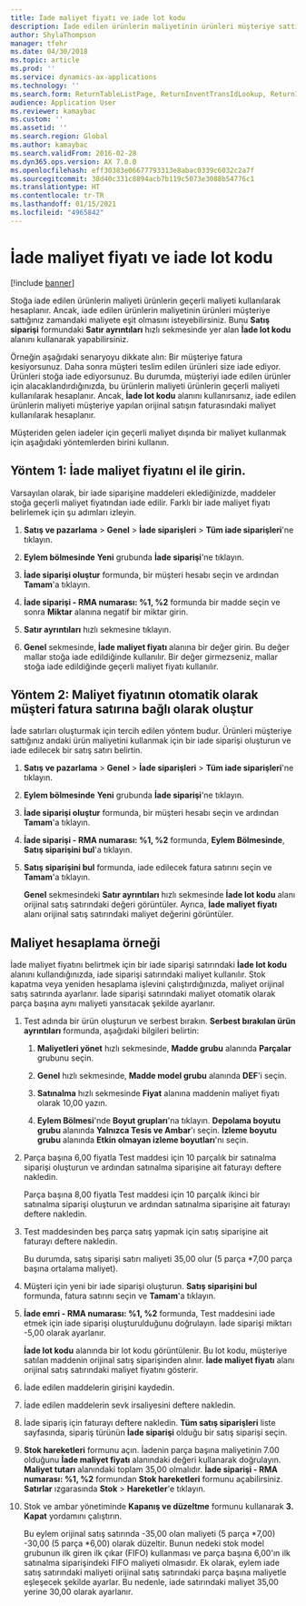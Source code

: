 ```yaml
---
title: İade maliyet fiyatı ve iade lot kodu
description: İade edilen ürünlerin maliyetinin ürünleri müşteriye sattığınız zamandaki maliyete eşit olmasını isteyebilirsiniz. Bunu **İade lot kodu**'nu kullanarak yapabilirsiniz.
author: ShylaThompson
manager: tfehr
ms.date: 04/30/2018
ms.topic: article
ms.prod: ''
ms.service: dynamics-ax-applications
ms.technology: ''
ms.search.form: ReturnTableListPage, ReturnInventTransIdLookup, ReturnItemNumLookup
audience: Application User
ms.reviewer: kamaybac
ms.custom: ''
ms.assetid: ''
ms.search.region: Global
ms.author: kamaybac
ms.search.validFrom: 2016-02-28
ms.dyn365.ops.version: AX 7.0.0
ms.openlocfilehash: eff30383e06677793313e8abac0339c6032c2a7f
ms.sourcegitcommit: 38d40c331c8894acb7b119c5073e3088b54776c1
ms.translationtype: HT
ms.contentlocale: tr-TR
ms.lasthandoff: 01/15/2021
ms.locfileid: "4965842"
---
```

# <a name="return-cost-price-and-return-lot-id"></a>İade maliyet fiyatı ve iade lot kodu        

[!include [banner](../includes/banner.md)]



Stoğa iade edilen ürünlerin maliyeti ürünlerin geçerli maliyeti kullanılarak hesaplanır. Ancak, iade edilen ürünlerin maliyetinin ürünleri müşteriye sattığınız zamandaki maliyete eşit olmasını isteyebilirsiniz. Bunu **Satış siparişi** formundaki **Satır ayrıntıları** hızlı sekmesinde yer alan **İade lot kodu** alanını kullanarak yapabilirsiniz.

Örneğin aşağıdaki senaryoyu dikkate alın: Bir müşteriye fatura kesiyorsunuz. Daha sonra müşteri teslim edilen ürünleri size iade ediyor. Ürünleri stoğa iade ediyorsunuz. Bu durumda, müşteriyi iade edilen ürünler için alacaklandırdığınızda, bu ürünlerin maliyeti ürünlerin geçerli maliyeti kullanılarak hesaplanır. Ancak, **İade lot kodu** alanını kullanırsanız, iade edilen ürünlerin maliyeti müşteriye yapılan orijinal satışın faturasındaki maliyet kullanılarak hesaplanır.

Müşteriden gelen iadeler için geçerli maliyet dışında bir maliyet kullanmak için aşağıdaki yöntemlerden birini kullanın.

## <a name="method-1-manually-enter-the-return-cost-price"></a>Yöntem 1: İade maliyet fiyatını el ile girin.

Varsayılan olarak, bir iade siparişine maddeleri eklediğinizde, maddeler stoğa geçerli maliyet fiyatından iade edilir. Farklı bir iade maliyet fiyatı belirlemek için şu adımları izleyin.

1.  **Satış ve pazarlama** \> **Genel** \> **İade siparişleri** \> **Tüm iade siparişleri**'ne tıklayın.

2.  **Eylem bölmesinde** **Yeni** grubunda **İade siparişi**'ne tıklayın.

3.  **İade siparişi oluştur** formunda, bir müşteri hesabı seçin ve ardından **Tamam**'a tıklayın.

4.  **İade siparişi - RMA numarası: %1, %2** formunda bir madde seçin ve sonra **Miktar** alanına negatif bir miktar girin.

5.  **Satır ayrıntıları** hızlı sekmesine tıklayın.

6.  **Genel** sekmesinde, **İade maliyet fiyatı** alanına bir değer girin. Bu değer mallar stoğa iade edildiğinde kullanılır. Bir değer girmezseniz, mallar stoğa iade edildiğinde geçerli maliyet fiyatı kullanılır.

## <a name="method-2-automatically-generate-the-cost-price-based-on-the-customer-invoice-line"></a>Yöntem 2: Maliyet fiyatının otomatik olarak müşteri fatura satırına bağlı olarak oluştur

İade satırları oluşturmak için tercih edilen yöntem budur. Ürünleri müşteriye sattığınız andaki ürün maliyetini kullanmak için bir iade siparişi oluşturun ve iade edilecek bir satış satırı belirtin.

1.  **Satış ve pazarlama** \> **Genel** \> **İade siparişleri** \> **Tüm iade siparişleri**'ne tıklayın.

2.  **Eylem bölmesinde** **Yeni** grubunda **İade siparişi**'ne tıklayın.

3.  **İade siparişi oluştur** formunda, bir müşteri hesabı seçin ve ardından **Tamam**'a tıklayın.

4.  **İade siparişi - RMA numarası: %1, %2** formunda, **Eylem Bölmesinde**, **Satış siparişini bul**'a tıklayın.

5.  **Satış siparişini bul** formunda, iade edilecek fatura satırını seçin ve **Tamam**'a tıklayın.
    
    **Genel** sekmesindeki **Satır ayrıntıları** hızlı sekmesinde **İade lot kodu** alanı orijinal satış satırındaki değeri görüntüler. Ayrıca, **İade maliyet fiyatı** alanı orijinal satış satırındaki maliyet değerini görüntüler.

## <a name="cost-calculation-example"></a>Maliyet hesaplama örneği

İade maliyet fiyatını belirtmek için bir iade siparişi satırındaki **İade lot kodu** alanını kullandığınızda, iade siparişi satırındaki maliyet kullanılır. Stok kapatma veya yeniden hesaplama işlevini çalıştırdığınızda, maliyet orijinal satış satırında ayarlanır. İade siparişi satırındaki maliyet otomatik olarak parça başına aynı maliyeti yansıtacak şekilde ayarlanır.

1.  Test adında bir ürün oluşturun ve serbest bırakın. **Serbest bırakılan ürün ayrıntıları** formunda, aşağıdaki bilgileri belirtin:
    
    1.  **Maliyetleri yönet** hızlı sekmesinde, **Madde grubu** alanında **Parçalar** grubunu seçin.
    
    2.  **Genel** hızlı sekmesinde, **Madde model grubu** alanında **DEF**'i seçin.
    
    3.  **Satınalma** hızlı sekmesinde **Fiyat** alanına maddenin maliyet fiyatı olarak 10,00 yazın.
    
    4.  **Eylem Bölmesi**'nde **Boyut grupları**'na tıklayın. **Depolama boyutu grubu** alanında **Yalnızca Tesis ve Ambar**'ı seçin. **İzleme boyutu grubu** alanında **Etkin olmayan izleme boyutları**'nı seçin.

2.  Parça başına 6,00 fiyatla Test maddesi için 10 parçalık bir satınalma siparişi oluşturun ve ardından satınalma siparişine ait faturayı deftere nakledin.
    
    Parça başına 8,00 fiyatla Test maddesi için 10 parçalık ikinci bir satınalma siparişi oluşturun ve ardından satınalma siparişine ait faturayı deftere nakledin.

3.  Test maddesinden beş parça satış yapmak için satış siparişine ait faturayı deftere nakledin.
    
    Bu durumda, satış siparişi satırı maliyeti 35,00 olur (5 parça \*7,00 parça başına ortalama maliyet).

4.  Müşteri için yeni bir iade siparişi oluşturun. **Satış siparişini bul** formunda, fatura satırını seçin ve **Tamam**'a tıklayın.

5.  **İade emri - RMA numarası: %1, %2** formunda, Test maddesini iade etmek için iade siparişi oluşturulduğunu doğrulayın. İade siparişi miktarı -5,00 olarak ayarlanır.
    
    **İade lot kodu** alanında bir lot kodu görüntülenir. Bu lot kodu, müşteriye satılan maddenin orijinal satış siparişinden alınır. **İade maliyet fiyatı** alanı orijinal satış satırındaki maliyet fiyatını gösterir.

6.  İade edilen maddelerin girişini kaydedin.

7.  İade edilen maddelerin sevk irsaliyesini deftere nakledin.

8.  İade sipariş için faturayı deftere nakledin. **Tüm satış siparişleri** liste sayfasında, sipariş türünün **İade siparişi** olduğu bir satış siparişi seçin.

9.  **Stok hareketleri** formunu açın. İadenin parça başına maliyetinin 7.00 olduğunu **İade maliyet fiyatı** alanındaki değeri kullanarak doğrulayın. **Maliyet tutarı** alanındaki toplam 35,00 olmalıdır. **İade siparişi - RMA numarası: %1, %2** formundan **Stok hareketleri** formunu açabilirsiniz. **Satırlar** ızgarasında **Stok** \> **Hareketler**'e tıklayın.

10. Stok ve ambar yönetiminde **Kapanış ve düzeltme** formunu kullanarak **3. Kapat** yordamını çalıştırın.
    
    Bu eylem orijinal satış satırında -35,00 olan maliyeti (5 parça \*7,00) -30,00 (5 parça \*6,00) olarak düzeltir. Bunun nedeki stok model grubunun ilk giren ilk çıkar (FIFO) kullanması ve parça başına 6,00'ın ilk satınalma siparişindeki FIFO maliyeti olmasıdır. Ek olarak, eylem iade satış satırındaki maliyeti orijinal satış satırındaki parça başına maliyetle eşleşecek şekilde ayarlar. Bu nedenle, iade satırındaki maliyet 35,00 yerine 30,00 olarak ayarlanır.





